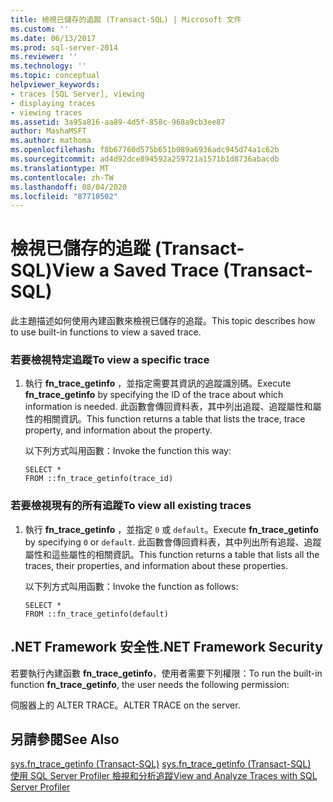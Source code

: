 ```yaml
---
title: 檢視已儲存的追蹤 (Transact-SQL) | Microsoft 文件
ms.custom: ''
ms.date: 06/13/2017
ms.prod: sql-server-2014
ms.reviewer: ''
ms.technology: ''
ms.topic: conceptual
helpviewer_keywords:
- traces [SQL Server], viewing
- displaying traces
- viewing traces
ms.assetid: 3a95a816-aa89-4d5f-858c-968a9cb3ee87
author: MashaMSFT
ms.author: mathoma
ms.openlocfilehash: f8b67760d575b651b089a6936adc945d74a1c62b
ms.sourcegitcommit: ad4d92dce894592a259721a1571b1d8736abacdb
ms.translationtype: MT
ms.contentlocale: zh-TW
ms.lasthandoff: 08/04/2020
ms.locfileid: "87710502"
---
```

# <a name="view-a-saved-trace-transact-sql"></a><span data-ttu-id="aefa4-102">檢視已儲存的追蹤 (Transact-SQL)</span><span class="sxs-lookup"><span data-stu-id="aefa4-102">View a Saved Trace (Transact-SQL)</span></span>
  <span data-ttu-id="aefa4-103">此主題描述如何使用內建函數來檢視已儲存的追蹤。</span><span class="sxs-lookup"><span data-stu-id="aefa4-103">This topic describes how to use built-in functions to view a saved trace.</span></span>  
  
### <a name="to-view-a-specific-trace"></a><span data-ttu-id="aefa4-104">若要檢視特定追蹤</span><span class="sxs-lookup"><span data-stu-id="aefa4-104">To view a specific trace</span></span>  
  
1.  <span data-ttu-id="aefa4-105">執行 **fn_trace_getinfo** ，並指定需要其資訊的追蹤識別碼。</span><span class="sxs-lookup"><span data-stu-id="aefa4-105">Execute **fn_trace_getinfo** by specifying the ID of the trace about which information is needed.</span></span> <span data-ttu-id="aefa4-106">此函數會傳回資料表，其中列出追蹤、追蹤屬性和屬性的相關資訊。</span><span class="sxs-lookup"><span data-stu-id="aefa4-106">This function returns a table that lists the trace, trace property, and information about the property.</span></span>  
  
     <span data-ttu-id="aefa4-107">以下列方式叫用函數：</span><span class="sxs-lookup"><span data-stu-id="aefa4-107">Invoke the function this way:</span></span>  
  
    ```  
    SELECT *  
    FROM ::fn_trace_getinfo(trace_id)  
    ```  
  
### <a name="to-view-all-existing-traces"></a><span data-ttu-id="aefa4-108">若要檢視現有的所有追蹤</span><span class="sxs-lookup"><span data-stu-id="aefa4-108">To view all existing traces</span></span>  
  
1.  <span data-ttu-id="aefa4-109">執行 **fn_trace_getinfo** ，並指定 `0` 或 `default`。</span><span class="sxs-lookup"><span data-stu-id="aefa4-109">Execute **fn_trace_getinfo** by specifying `0` or `default`.</span></span> <span data-ttu-id="aefa4-110">此函數會傳回資料表，其中列出所有追蹤、追蹤屬性和這些屬性的相關資訊。</span><span class="sxs-lookup"><span data-stu-id="aefa4-110">This function returns a table that lists all the traces, their properties, and information about these properties.</span></span>  
  
     <span data-ttu-id="aefa4-111">以下列方式叫用函數：</span><span class="sxs-lookup"><span data-stu-id="aefa4-111">Invoke the function as follows:</span></span>  
  
    ```  
    SELECT *  
    FROM ::fn_trace_getinfo(default)  
    ```  
  
## <a name="net-framework-security"></a><span data-ttu-id="aefa4-112">.NET Framework 安全性</span><span class="sxs-lookup"><span data-stu-id="aefa4-112">.NET Framework Security</span></span>  
 <span data-ttu-id="aefa4-113">若要執行內建函數 **fn_trace_getinfo**，使用者需要下列權限：</span><span class="sxs-lookup"><span data-stu-id="aefa4-113">To run the built-in function **fn_trace_getinfo**, the user needs the following permission:</span></span>  
  
 <span data-ttu-id="aefa4-114">伺服器上的 ALTER TRACE。</span><span class="sxs-lookup"><span data-stu-id="aefa4-114">ALTER TRACE on the server.</span></span>  
  
## <a name="see-also"></a><span data-ttu-id="aefa4-115">另請參閱</span><span class="sxs-lookup"><span data-stu-id="aefa4-115">See Also</span></span>  
 <span data-ttu-id="aefa4-116">[sys.fn_trace_getinfo &#40;Transact-SQL&#41;](/sql/relational-databases/system-functions/sys-fn-trace-getinfo-transact-sql) </span><span class="sxs-lookup"><span data-stu-id="aefa4-116">[sys.fn_trace_getinfo &#40;Transact-SQL&#41;](/sql/relational-databases/system-functions/sys-fn-trace-getinfo-transact-sql) </span></span>  
 [<span data-ttu-id="aefa4-117">使用 SQL Server Profiler 檢視和分析追蹤</span><span class="sxs-lookup"><span data-stu-id="aefa4-117">View and Analyze Traces with SQL Server Profiler</span></span>](../../tools/sql-server-profiler/view-and-analyze-traces-with-sql-server-profiler.md)  
  
  
